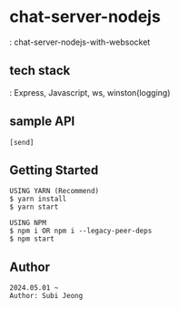# chat-server-nodejs
: chat-server-nodejs-with-websocket

## tech stack
: Express, Javascript, ws, winston(logging)

## sample API
```
[send]
```

## Getting Started

```
USING YARN (Recommend)
$ yarn install
$ yarn start

USING NPM
$ npm i OR npm i --legacy-peer-deps
$ npm start
```

## Author

```
2024.05.01 ~
Author: Subi Jeong
```

